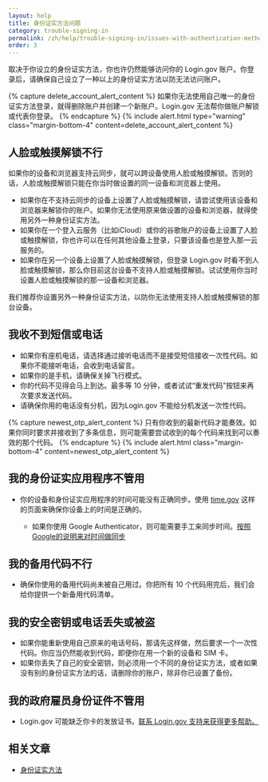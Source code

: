 ```yaml
---
layout: help
title: 身份证实方法问题
category: trouble-signing-in
permalink: /zh/help/trouble-signing-in/issues-with-authentication-methods/
order: 3
---
```


取决于你设立的身份证实方法，你也许仍然能够访问你的 Login.gov 账户。你登录后，请确保自己设立了一种以上的身份证实方法以防无法访问账户。

{% capture delete_account_alert_content %}
如果你无法使用自己唯一的身份证实方法登录，就得删除账户并创建一个新账户。Login.gov 无法帮你做账户解锁或代表你登录。
{% endcapture %}
{% include alert.html type="warning" class="margin-bottom-4" content=delete_account_alert_content %}

## 人脸或触摸解锁不行

如果你的设备和浏览器支持云同步，就可以跨设备使用人脸或触摸解锁。否则的话，人脸或触摸解锁只能在你当时做设置的同一设备和浏览器上使用。

* 如果你在不支持云同步的设备上设置了人脸或触摸解锁，请尝试使用该设备和浏览器来解锁你的账户。如果你无法使用原来做设置的设备和浏览器，就得使用另外一种身份证实方法。
* 如果你在一个登入云服务（比如iCloud）或你的谷歌账户的设备上设置了人脸或触摸解锁，你也许可以在任何其他设备上登录，只要该设备也是登入那一云服务的。
* 如果你在另一个设备上设置了人脸或触摸解锁，但登录 Login.gov 时看不到人脸或触摸解锁，那么你目前这台设备不支持人脸或触摸解锁。试试使用你当时设置人脸或触摸解锁的那一设备和浏览器。

我们推荐你设置另外一种身份证实方法，以防你无法使用支持人脸或触摸解锁的那台设备。

## 我收不到短信或电话

* 如果你有座机电话，请选择通过接听电话而不是接受短信接收一次性代码。如果你不能接听电话，会收到电话留言。
* 如果你的是手机，请确保关掉飞行模式。
* 你的代码不见得会马上到达。最多等 10 分钟，或者试试“重发代码”按钮来再次要求发送代码。
* 请确保你用的电话没有分机，因为Login.gov 不能给分机发送一次性代码。

{% capture newest_otp_alert_content %}
只有你收到的最新代码才能奏效。如果你同时要求并接收到了多条信息，则可能需要尝试收到的每个代码来找到可以奏效的那个代码。
{% endcapture %}
{% include alert.html class="margin-bottom-4" content=newest_otp_alert_content %}

## 我的身份证实应用程序不管用

* 你的设备和身份证实应用程序的时间可能没有正确同步。使用 [time.gov](https://www.time.gov/) 这样的页面来确保你设备上的时间是正确的。

  * 如果你使用 Google Authenticator，则可能需要手工来同步时间。[按照Google的说明来对时间做同步](https://support.google.com/accounts/answer/185834?hl=en)

## 我的备用代码不行

* 确保你使用的备用代码尚未被自己用过。你把所有 10 个代码用完后，我们会给你提供一个新备用代码清单。

## 我的安全密钥或电话丢失或被盗

* 如果你能重新使用自己原来的电话号码，那请先这样做，然后要求一个一次性代码。你应当仍然能收到代码，即便你在用一个新的设备和 SIM 卡。
* 如果你丢失了自己的安全密钥，则必须用一个不同的身份证实方法，或者如果没有别的身份证实方法的话，请删除你的账户，除非你已设置了备份。

## 我的政府雇员身份证件不管用

* Login.gov 可能缺乏你卡的发放证书。[联系 Login.gov 支持来获得更多帮助。](https://login.gov/contact/)

## 相关文章

* [身份证实方法](/zh/help/get-started/authentication-methods/)
